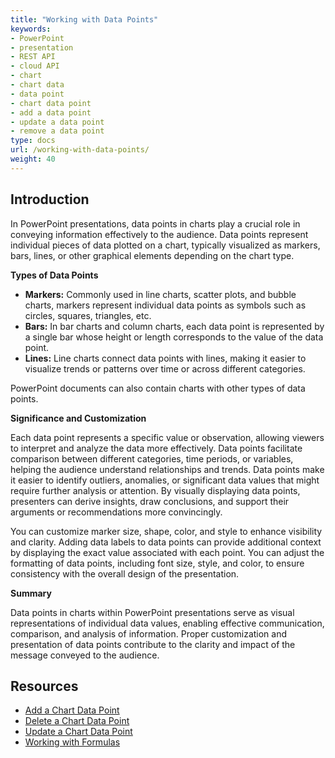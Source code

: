 ```yaml
---
title: "Working with Data Points"
keywords:
- PowerPoint
- presentation
- REST API
- cloud API
- chart
- chart data
- data point
- chart data point
- add a data point
- update a data point
- remove a data point
type: docs
url: /working-with-data-points/
weight: 40
---
```


## **Introduction**

In PowerPoint presentations, data points in charts play a crucial role in conveying information effectively to the audience. Data points represent individual pieces of data plotted on a chart, typically visualized as markers, bars, lines, or other graphical elements depending on the chart type.

**Types of Data Points**

- **Markers:** Commonly used in line charts, scatter plots, and bubble charts, markers represent individual data points as symbols such as circles, squares, triangles, etc.
- **Bars:** In bar charts and column charts, each data point is represented by a single bar whose height or length corresponds to the value of the data point.
- **Lines:** Line charts connect data points with lines, making it easier to visualize trends or patterns over time or across different categories.

PowerPoint documents can also contain charts with other types of data points.

**Significance and Customization**

Each data point represents a specific value or observation, allowing viewers to interpret and analyze the data more effectively. Data points facilitate comparison between different categories, time periods, or variables, helping the audience understand relationships and trends. Data points make it easier to identify outliers, anomalies, or significant data values that might require further analysis or attention. By visually displaying data points, presenters can derive insights, draw conclusions, and support their arguments or recommendations more convincingly.

You can customize marker size, shape, color, and style to enhance visibility and clarity. Adding data labels to data points can provide additional context by displaying the exact value associated with each point. You can adjust the formatting of data points, including font size, style, and color, to ensure consistency with the overall design of the presentation.

**Summary**

Data points in charts within PowerPoint presentations serve as visual representations of individual data values, enabling effective communication, comparison, and analysis of information. Proper customization and presentation of data points contribute to the clarity and impact of the message conveyed to the audience.

## **Resources**

- [Add a Chart Data Point](/slides/add-a-chart-data-point/)
- [Delete a Chart Data Point](/slides/delete-a-chart-data-point/)
- [Update a Chart Data Point](/slides/update-a-chart-data-point/)
- [Working with Formulas](/slides/working-with-formulas/)
